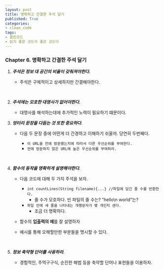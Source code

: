 ```yaml
---
layout: post
title: 명확하고 간결한 주석 달기
published: True
categories: 
- clean_code
tags:
- 클린코드
- 읽기 좋은 코드가 좋은 코드다
---
```




### Chapter 6. 명확하고 간결한 주석 달기
1. _**주석은 정보 대 공간의 비율이 갖춰져야한다.**_

   * 주석은 구체적이고 상세하지만 간결해야한다.

   ​

2. _**주석에는 모호한 대명사가 없어야한다.**_

   * 대명사를 해석하는데에 추가적인 노력이 필요하기 떄문이다.



3. _**엉터리 문장을 다듬는 것 또한 중요하다.**_

   * 다음 두 문장 중에 어떤게 더 간경하고 이해하기 쉬울까. 당연히 두번째다.  

     * `이 URL을 전에 방문했는지에 따라서 다른 우선순위를 부여한다.` 
     * `전에 방문하지 않은 URL에 높은 우선순위를 부여하라.`

     ​

4. _**함수의 동작을 명확하게 설명해야한다.**_

   * 다음 코드에 대해 두 가지 주석을 보자.  
     * `int countLines(String filename){...} //파일에 담긴 줄 수를 반환한다.`  
       * 줄 수가 모호하다. 빈 파일의 줄 수는? "hello\n world"는?  
     * `파일 안에 새 줄을 나타내는 개행문자가 몇 개인지 센다.`  
       * 조금 더 명확하다.


   * 함수의 **입출력의 예**를 잘 설명하자

   * 예시를 통해 오해할만한 부분들을 명시할 수 있다.

     ​

5. _**정보 축약형 단어를 사용하라.**_

   * 경험적인, 주먹구구식, 순진한 해법 등을 축약할 단어나 표현들을 이용하자.